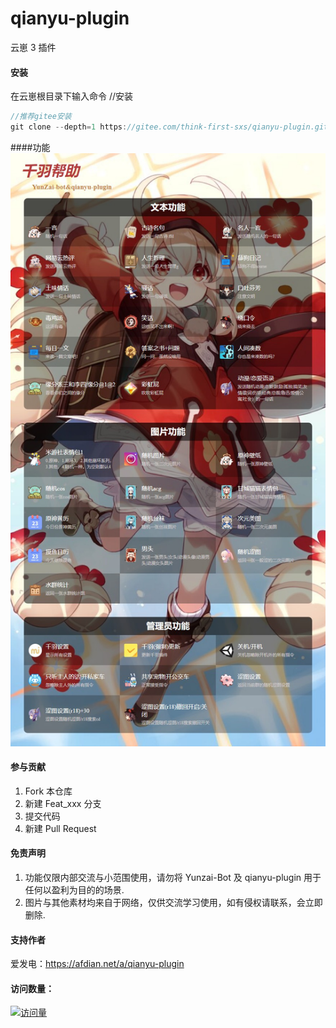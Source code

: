 # qianyu-plugin

云崽 3 插件

#### 安装

在云崽根目录下输入命令
//安装

```js
//推荐gitee安装
git clone --depth=1 https://gitee.com/think-first-sxs/qianyu-plugin.git ./plugins/qianyu-plugin/

```
####功能
![输入图片说明](resources/html/help/help.jpg)

#### 参与贡献

1. Fork 本仓库
2. 新建 Feat_xxx 分支
3. 提交代码
4. 新建 Pull Request

#### 免责声明

1. 功能仅限内部交流与小范围使用，请勿将 Yunzai-Bot 及 qianyu-plugin 用于任何以盈利为目的的场景.
2. 图片与其他素材均来自于网络，仅供交流学习使用，如有侵权请联系，会立即删除.

#### 支持作者
爱发电：https://afdian.net/a/qianyu-plugin

#### 访问数量：
[![访问量](https://profile-counter.glitch.me/qianyu-plugin/count.svg)](https://gitee.com/think-first-sxs/qianyu-plugin/)
